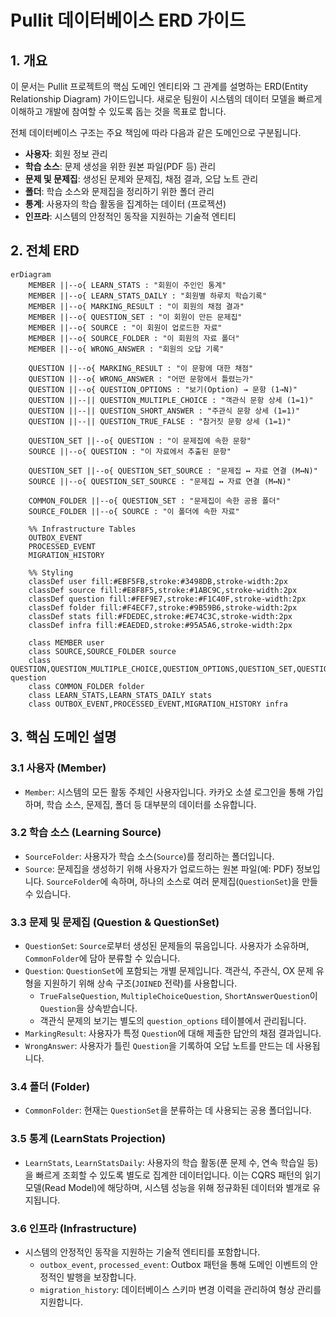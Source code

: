 # Pullit 데이터베이스 ERD 가이드

## 1. 개요

이 문서는 Pullit 프로젝트의 핵심 도메인 엔티티와 그 관계를 설명하는 ERD(Entity Relationship Diagram) 가이드입니다. 새로운 팀원이 시스템의 데이터 모델을 빠르게 이해하고 개발에 참여할 수 있도록 돕는 것을 목표로 합니다.

전체 데이터베이스 구조는 주요 책임에 따라 다음과 같은 도메인으로 구분됩니다.

*   **사용자**: 회원 정보 관리
*   **학습 소스**: 문제 생성을 위한 원본 파일(PDF 등) 관리
*   **문제 및 문제집**: 생성된 문제와 문제집, 채점 결과, 오답 노트 관리
*   **폴더**: 학습 소스와 문제집을 정리하기 위한 폴더 관리
*   **통계**: 사용자의 학습 활동을 집계하는 데이터 (프로젝션)
*   **인프라**: 시스템의 안정적인 동작을 지원하는 기술적 엔티티

## 2. 전체 ERD

```mermaid
erDiagram
    MEMBER ||--o{ LEARN_STATS : "회원이 주인인 통계"
    MEMBER ||--o{ LEARN_STATS_DAILY : "회원별 하루치 학습기록"
    MEMBER ||--o{ MARKING_RESULT : "이 회원의 채점 결과"
    MEMBER ||--o{ QUESTION_SET : "이 회원이 만든 문제집"
    MEMBER ||--o{ SOURCE : "이 회원이 업로드한 자료"
    MEMBER ||--o{ SOURCE_FOLDER : "이 회원의 자료 폴더"
    MEMBER ||--o{ WRONG_ANSWER : "회원의 오답 기록"

    QUESTION ||--o{ MARKING_RESULT : "이 문항에 대한 채점"
    QUESTION ||--o{ WRONG_ANSWER : "어떤 문항에서 틀렸는가"
    QUESTION ||--o{ QUESTION_OPTIONS : "보기(Option) → 문항 (1→N)"
    QUESTION ||--|| QUESTION_MULTIPLE_CHOICE : "객관식 문항 상세 (1=1)"
    QUESTION ||--|| QUESTION_SHORT_ANSWER : "주관식 문항 상세 (1=1)"
    QUESTION ||--|| QUESTION_TRUE_FALSE : "참거짓 문항 상세 (1=1)"

    QUESTION_SET ||--o{ QUESTION : "이 문제집에 속한 문항"
    SOURCE ||--o{ QUESTION : "이 자료에서 추출된 문항"

    QUESTION_SET ||--o{ QUESTION_SET_SOURCE : "문제집 ↔ 자료 연결 (M↔N)"
    SOURCE ||--o{ QUESTION_SET_SOURCE : "문제집 ↔ 자료 연결 (M↔N)"

    COMMON_FOLDER ||--o{ QUESTION_SET : "문제집이 속한 공용 폴더"
    SOURCE_FOLDER ||--o{ SOURCE : "이 폴더에 속한 자료"

    %% Infrastructure Tables
    OUTBOX_EVENT
    PROCESSED_EVENT
    MIGRATION_HISTORY

    %% Styling
    classDef user fill:#EBF5FB,stroke:#3498DB,stroke-width:2px
    classDef source fill:#E8F8F5,stroke:#1ABC9C,stroke-width:2px
    classDef question fill:#FEF9E7,stroke:#F1C40F,stroke-width:2px
    classDef folder fill:#F4ECF7,stroke:#9B59B6,stroke-width:2px
    classDef stats fill:#FDEDEC,stroke:#E74C3C,stroke-width:2px
    classDef infra fill:#EAEDED,stroke:#95A5A6,stroke-width:2px

    class MEMBER user
    class SOURCE,SOURCE_FOLDER source
    class QUESTION,QUESTION_MULTIPLE_CHOICE,QUESTION_OPTIONS,QUESTION_SET,QUESTION_SET_SOURCE,QUESTION_SHORT_ANSWER,QUESTION_TRUE_FALSE,MARKING_RESULT,WRONG_ANSWER question
    class COMMON_FOLDER folder
    class LEARN_STATS,LEARN_STATS_DAILY stats
    class OUTBOX_EVENT,PROCESSED_EVENT,MIGRATION_HISTORY infra
```

## 3. 핵심 도메인 설명

### 3.1 사용자 (Member)

*   `Member`: 시스템의 모든 활동 주체인 사용자입니다. 카카오 소셜 로그인을 통해 가입하며, 학습 소스, 문제집, 폴더 등 대부분의 데이터를 소유합니다.

### 3.2 학습 소스 (Learning Source)

*   `SourceFolder`: 사용자가 학습 소스(`Source`)를 정리하는 폴더입니다.
*   `Source`: 문제집을 생성하기 위해 사용자가 업로드하는 원본 파일(예: PDF) 정보입니다. `SourceFolder`에 속하며, 하나의 소스로 여러 문제집(`QuestionSet`)을 만들 수 있습니다.

### 3.3 문제 및 문제집 (Question & QuestionSet)

*   `QuestionSet`: `Source`로부터 생성된 문제들의 묶음입니다. 사용자가 소유하며, `CommonFolder`에 담아 분류할 수 있습니다.
*   `Question`: `QuestionSet`에 포함되는 개별 문제입니다. 객관식, 주관식, OX 문제 유형을 지원하기 위해 상속 구조(`JOINED` 전략)를 사용합니다.
    *   `TrueFalseQuestion`, `MultipleChoiceQuestion`, `ShortAnswerQuestion`이 `Question`을 상속받습니다.
    *   객관식 문제의 보기는 별도의 `question_options` 테이블에서 관리됩니다.
*   `MarkingResult`: 사용자가 특정 `Question`에 대해 제출한 답안의 채점 결과입니다.
*   `WrongAnswer`: 사용자가 틀린 `Question`을 기록하여 오답 노트를 만드는 데 사용됩니다.

### 3.4 폴더 (Folder)

*   `CommonFolder`: 현재는 `QuestionSet`을 분류하는 데 사용되는 공용 폴더입니다.

### 3.5 통계 (LearnStats Projection)

*   `LearnStats`, `LearnStatsDaily`: 사용자의 학습 활동(푼 문제 수, 연속 학습일 등)을 빠르게 조회할 수 있도록 별도로 집계한 데이터입니다. 이는 CQRS 패턴의 읽기 모델(Read Model)에 해당하며, 시스템 성능을 위해 정규화된 데이터와 별개로 유지됩니다.

### 3.6 인프라 (Infrastructure)

*   시스템의 안정적인 동작을 지원하는 기술적 엔티티를 포함합니다.
    *   `outbox_event`, `processed_event`: Outbox 패턴을 통해 도메인 이벤트의 안정적인 발행을 보장합니다.
    *   `migration_history`: 데이터베이스 스키마 변경 이력을 관리하여 형상 관리를 지원합니다.